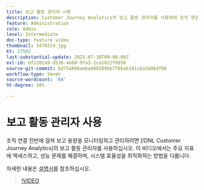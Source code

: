 ```yaml
---
title: 보고 활동 관리자 사용
description: Customer Journey Analytics의 보고 활동 관리자를 사용하여 조직 연결 전반에 걸쳐 보고 용량을 모니터링하고 관리합니다.
feature: Administration
role: Admin
level: Intermediate
doc-type: feature video
thumbnail: 3470314.jpg
kt: 17502
last-substantial-update: 2025-07-30T00:00:00Z
exl-id: bf2102a9-d536-4e68-9fa2-2ca1012f9858
source-git-commit: bd75a896aeba400289bb7766ab191cba1b06df06
workflow-type: tm+mt
source-wordcount: '64'
ht-degree: 10%

---
```


# 보고 활동 관리자 사용

조직 연결 전반에 걸쳐 보고 용량을 모니터링하고 관리하려면 [!DNL Customer Journey Analytics]의 보고 활동 관리자를 사용하십시오. 이 비디오에서는 주요 지표에 액세스하고, 성능 문제를 해결하며, 시스템 효율성을 최적화하는 방법을 다룹니다.

자세한 내용은 [설명서](https://experienceleague.adobe.com/en/docs/analytics-platform/using/reporting-activity-manager/reporting-activity-overview)를 참조하십시오.

>[!VIDEO](https://video.tv.adobe.com/v/3470314/?learn=on)
